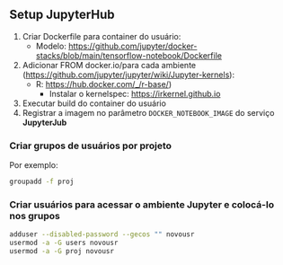 ## Setup JupyterHub

1. Criar Dockerfile para container do usuário:
    * Modelo: https://github.com/jupyter/docker-stacks/blob/main/tensorflow-notebook/Dockerfile 
1. Adicionar FROM docker.io/para cada ambiente (https://github.com/jupyter/jupyter/wiki/Jupyter-kernels):
    * R: https://hub.docker.com/_/r-base/)
        - Instalar o kernelspec: https://irkernel.github.io 
1. Executar build do container do usuário
1. Registrar a imagem no parâmetro `DOCKER_NOTEBOOK_IMAGE` do serviço **JupyterJub**

### Criar grupos de usuários por projeto

Por exemplo:

```sh
groupadd -f proj
```

### Criar usuários para acessar o ambiente Jupyter e colocá-lo nos grupos

```sh
adduser --disabled-password --gecos "" novousr
usermod -a -G users novousr
usermod -a -G proj novousr
```
